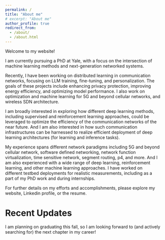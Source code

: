 ```yaml
---
permalink: /
title: "About me"
# excerpt: "About me"
author_profile: true
redirect_from: 
  - /about/
  - /about.html
---
```



Welcome to my website! 

I am currently pursuing a PhD at Yale, with a focus on the intersection of machine learning methods and next-generation networked systems. 

Recently, I have been working on distributed learning in communication networks, focusing on LLM training, fine-tuning, and personalization. The goals of these projects include enhancing privacy protection, improving energy efficiency, and optimizing model performance. I also work on optimization and machine learning for 5G and beyond cellular networks, and wireless SDN architecture. 

I am broadly interested in exploring how different deep learning methods, including supervised and reinforcement learning approaches, could be leveraged to optimize the efficiency of the communication networks of the near future. And I am also interested in how such communication infrastructures can be harnessed to realize efficient deployment of deep learning architectures (for learning and inference tasks). 

My experience spans different network paradigms including 5G and beyond cellular network, software defined networking, network function virtualization, time sensitive network, segment routing, p4, and more. And I am also experienced with a wide range of deep learning, reinforcement learning, and other machine learning approaches. I have worked on different testbed deployments for realistic measurements, including as a part of my PhD work and during internships. 


For further details on my efforts and accomplishments, please explore my website, Linkedin profile, or the resume.


Recent Updates
======

I am planning on graduating this fall, so I am looking forward to (and actively searching for) the next chapter in my career! 
